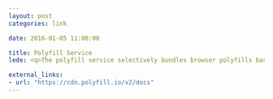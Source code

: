 ```yaml
---
layout: post
categories: link

date: 2016-01-05 11:00:00

title: Polyfill Service
lede: <q>The polyfill service selectively bundles browser polyfills based on the User-Agent header supplied in a request, with the intention of allowing JavaScript and CSS developers to use modern standards in legacy user agents that do not natively support the standard. Think of it like a pair of glasses for your aging browser.</q>

external_links:
- url: "https://cdn.polyfill.io/v2/docs"
---
```

